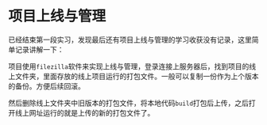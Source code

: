 # 项目上线与管理
已经结束第一段实习，发现最后还有项目上线与管理的学习收获没有记录，这里简单记录讲解一下：

项目使用`filezilla`软件来实现上线与管理，登录连接上服务器后，找到项目的线上文件夹，里面存放的线上项目运行的打包文件。一般可以复制一份作为上个版本的备份。方便后续回滚。

然后删除线上文件夹中旧版本的打包文件，将本地代码`build`打包后上传，之后打开线上网址运行的就是上传的新的打包文件了。
